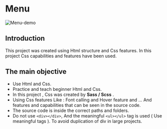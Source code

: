 # Menu
![Menu-demo](https://user-images.githubusercontent.com/100797809/167251509-19bc5533-c74b-4658-a51a-de452341cbee.png)
## Introduction
This project was created using Html structure and Css features.
In this project Css capabilities and features have been used.
## The main objective
- Use Html and Css.
- Practice and teach beginner Html and Css.
- In this project , Css was created by **Sass / Scss** .
- Using Css features
Like : Font calling and Hover feature and ...
And features and capabilities that can be seen in the source code.
- The source code is inside the correct paths and folders.
- Do not use ```<div></div>```, And the meaningful ```<ul></ul>``` tag is used ( Use meaningful tags ).
To avoid duplication of div in large projects.
